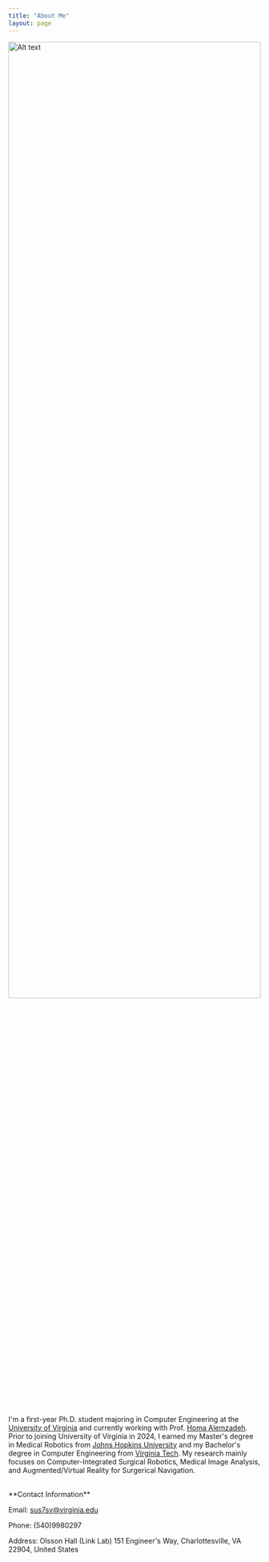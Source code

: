 ```yaml
---
title: "About Me"
layout: page
---
```


<img src="https://github.com/user-attachments/assets/9c012e63-0d54-48a3-a929-2c43409456c3" alt="Alt text" width="100%" height="70%"/>

I'm a first-year Ph.D. student majoring in Computer Engineering at the [University of Virginia](https://engineering.virginia.edu/offices-programs/computer-engineering-program) and currently working with Prof. [Homa Alemzadeh](https://homa-alem.github.io/index.html). Prior to joining University of Virginia in 2024, I earned my Master's degree in Medical Robotics from [Johns Hopkins University](https://lcsr.jhu.edu/) and my Bachelor's degree in Computer Engineering from [Virginia Tech](https://ece.vt.edu/). My research mainly focuses on Computer-Integrated Surgical Robotics, Medical Image Analysis, and Augmented/Virtual Reality for Surgerical Navigation. 

<br>
**Contact Information**

Email: sus7sv@virginia.edu

Phone: (540)9980297

Address: Olsson Hall (Link Lab) 151 Engineer's Way, Charlottesville, VA 22904, United States
